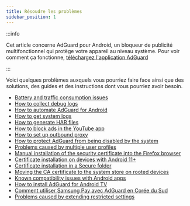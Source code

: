 ```yaml
---
title: Résoudre les problèmes
sidebar_position: 1
---
```


:::info

Cet article concerne AdGuard pour Android, un bloqueur de publicité multifonctionnel qui protège votre appareil au niveau système. Pour voir comment ça fonctionne, [téléchargez l'application AdGuard](https://agrd.io/download-kb-adblock)

:::

Voici quelques problèmes auxquels vous pourriez faire face ainsi que des solutions, des guides et des instructions dont vous pourriez avoir besoin.

- [Battery and traffic consumption issues](/adguard-for-android/solving-problems/battery.md)
- [How to collect debug logs](/adguard-for-android/solving-problems/log.md)
- [How to automate AdGuard for Android](/adguard-for-android/solving-problems/tasker.md)
- [How to get system logs](/adguard-for-android/solving-problems/logcat.md)
- [How to generate HAR files](/adguard-for-android/solving-problems/har.md)
- [How to block ads in the YouTube app](adguard-for-android/solving-problems/youtube-ads.md)
- [How to set up outbound proxy](/adguard-for-android/solving-problems/outbound-proxy.md)
- [How to protect AdGuard from being disabled by the system](/adguard-for-android/solving-problems/background-work.md)
- [Problems caused by multiple user profiles](/adguard-for-android/solving-problems/multiple-user-profiles.md)
- [Manual installation of the security certificate into the Firefox browser](/adguard-for-android/solving-problems/firefox-certificates.md)
- [Certificate installation on devices with Android 11+](/adguard-for-android/solving-problems/manual-certificate.md)
- [Certificate installation in a Secure folder](/adguard-for-android/solving-problems/secure-folder.md)
- [Moving the CA certificate to the system store on rooted devices](/adguard-for-android/solving-problems/https-certificate-for-rooted.md)
- [Known compatibility issues with Android apps](/adguard-for-android/solving-problems/compatibility-issues.md)
- [How to install AdGuard for Android TV](/adguard-for-android/solving-problems/adguard-for-android-tv.md)
- [Comment utiliser Samsung Pay avec AdGuard en Corée du Sud](/adguard-for-android/solving-problems/samsungpay-with-adguard-in-south-korea.md)
- [Problems caused by extending restricted settings](/adguard-for-android/solving-problems/extending-restricted-settings.md)
